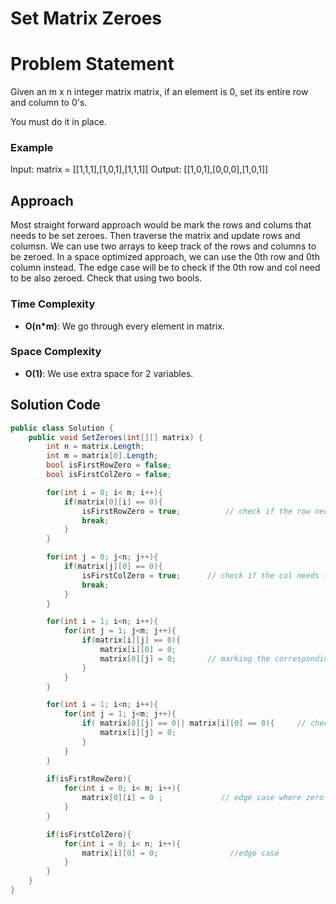 # Set Matrix Zeroes

# Problem Statement
Given an m x n integer matrix matrix, if an element is 0, set its entire row and column to 0's.

You must do it in place.

### Example
Input: matrix = [[1,1,1],[1,0,1],[1,1,1]] Output: [[1,0,1],[0,0,0],[1,0,1]]

## Approach
Most straight forward approach would be mark the rows and colums that needs to be set zeroes. Then traverse the matrix and update rows and columsn. We can use two arrays to keep track of the rows and columns to be zeroed. In a space optimized approach, we can use the 0th row and 0th column instead. The edge case will be to check if the 0th row and col need to be also zeroed. Check that using two bools.
### Time Complexity
- **O(n*m)**: We go through every element in matrix.
### Space Complexity
- **O(1)**: We use extra space for 2 variables.

## Solution Code
```C#
public class Solution {
    public void SetZeroes(int[][] matrix) {
        int n = matrix.Length;
        int m = matrix[0].Length;
        bool isFirstRowZero = false;
        bool isFirstColZero = false;

        for(int i = 0; i< m; i++){
            if(matrix[0][i] == 0){
                isFirstRowZero = true;          // check if the row needs to be set zero
                break;
            }
        }

        for(int j = 0; j<n; j++){
            if(matrix[j][0] == 0){
                isFirstColZero = true;      // check if the col needs to be set zero
                break;
            }
        }

        for(int i = 1; i<n; i++){
            for(int j = 1; j<m; j++){
                if(matrix[i][j] == 0){
                    matrix[i][0] = 0;
                    matrix[0][j] = 0;       // marking the corresponding row and col to mark zero
                }
            }
        }

        for(int i = 1; i<n; i++){
            for(int j = 1; j<m; j++){
                if( matrix[0][j] == 0|| matrix[i][0] == 0){     // check if this row or col needs to be zeroed.
                    matrix[i][j] = 0;       
                }
            }
        }
        
        if(isFirstRowZero){
            for(int i = 0; i< m; i++){
                matrix[0][i] = 0 ;             // edge case where zero is present is 0th row
            }
        }

        if(isFirstColZero){
            for(int i = 0; i< n; i++){
                matrix[i][0] = 0;                //edge case
            }
        }
    }
}